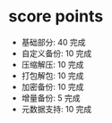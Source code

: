 # score points
- 基础部分: 40 完成
- 自定义备份: 10 完成
- 压缩解压: 10 完成
- 打包解包: 10 完成
- 加密备份: 10 完成
- 增量备份: 5 完成
- 元数据支持: 10 完成